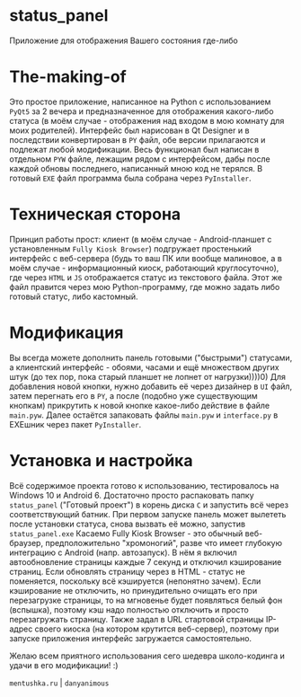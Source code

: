 # status_panel
Приложение для отображения Вашего состояния где-либо

# The-making-of
Это простое приложение, написанное на Python с использованием `PyQt5` за 2 вечера и предназначенное для отображения какого-либо статуса (в моём случае - отображения над входом в мою комнату для моих родителей). Интерфейс был нарисован в Qt Designer и в последствии конвертирован в `PY` файл, обе версии прилагаются и подлежат любой модификации. Весь функционал был написан в отдельном `PYW` файле, лежащим рядом с интерфейсом, дабы после каждой обновы последнего, написанный мною код не терялся. В готовый `EXE` файл программа была собрана через `PyInstaller`.

# Техническая сторона
Принцип работы прост: клиент (в моём случае - Android-планшет с установленным `Fully Kiosk Browser`) подгружает простенький интерфейс с веб-сервера (будь то ваш ПК или вообще малиновое, а в моём случае - информационный киоск, работающий круглосуточно), где через `HTML` и `JS` отображается статус из текстового файла. Этот же файл правится через мою Python-программу, где можно задать либо готовый статус, либо кастомный. 

# Модификация
Вы всегда можете дополнить панель готовыми ("быстрыми") статусами, а клиентский интерфейс - обоями, часами и ещё множеством других штук (до тех пор, пока старый планшет не лопнет от нагрузки))))0)
Для добавления новой кнопки, нужно добавить её через дизайнер в `UI` файл, затем перегнать его в `PY`, а после (подобно уже существующим кнопкам) прикрутить к новой кнопке какое-либо действие в файле `main.pyw`. Далее остаётся запаковать файлы `main.pyw` и `interface.py` в EXEшник через пакет `PyInstaller`.

# Установка и настройка
Всё содержимое проекта готово к использованию, тестировалось на Windows 10 и Android 6. Достаточно просто распаковать папку `status_panel` ("Готовый проект") в корень диска `C` и запустить всё через соответствующий батник. При первом запуске панель может вылететь после установки статуса, снова вызвать её можно, запустив `status_panel.exe`
Касаемо Fully Kiosk Browser - это обычный веб-браузер, предположительно "хромоногий", разве что имеет глубокую интеграцию с Android (напр. автозапуск). В нём я включил автообновление страницы каждые 7 секунд и отключил кэширование страниц. Если обновлять страницу через <meta> в HTML - статус не поменяется, поскольку всё кэшируется (непонятно зачем). Если кэширование не отключить, но принудительно очищать его при перезагрузке страницы, то на мгновенье будет появляться белый фон (вспышка), поэтому кэш надо полностью отключить и просто перезагружать страницу. Также задал в URL стартовой страницы IP-адрес своего киоска (на котором крутится веб-сервер), поэтому при запуске приложения интерфейс загружается самостоятельно.


Желаю всем приятного использования сего шедевра школо-кодинга и удачи в его модификации! :)

`mentushka.ru` | `danyanimous`
